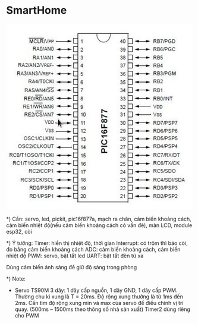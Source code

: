 # SmartHome

<p align="center">
   <img width="500" height="500" src="https://github.com/congminh1809/SmartHome/blob/main/Screenshot%202021-05-17%20144841.jpg">
</p>

*) Cần: servo, led, pickit, pic16f877a, mạch ra chân, cảm biến khoảng cách, cảm biến nhiệt độ(nếu cảm biến khoảng cách có vấn đè), màn LCD, module esp32, còi

*) Ý tưởng:
Timer: hiển thị nhiệt độ, thời gian
Interrupt: có trộm thì báo còi, đo bằng cảm biến khoảng cách
ADC: cảm biến khoảng cách, cảm biến nhiệt độ
PWM: servo, bật tắt led
UART: bật tắt đèn từ xa

Dùng cảm biến ánh sáng để giữ độ sáng trong phòng

*) Note:
+ Servo TS90M 3 dây: 1 dây cấp nguồn, 1 dây GND, 1 dây cấp PWM. Thường chu kì xung là T = 20ms. Độ rộng xung thường là từ 1ms đến 2ms.
Cần tìm độ rộng xung min và max của servo để điều chỉnh vị trí quay. (500ms – 1500ms theo thông số nhà sản xuất)
Timer2 dùng riêng cho PWM

